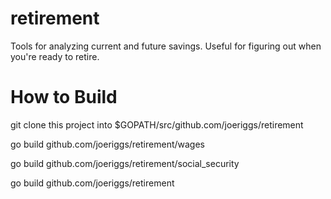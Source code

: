 # retirement
Tools for analyzing current and future savings.  Useful for figuring out when you're ready to retire.
# How to Build
git clone this project into $GOPATH/src/github.com/joeriggs/retirement

go build github.com/joeriggs/retirement/wages

go build github.com/joeriggs/retirement/social_security

go build github.com/joeriggs/retirement
